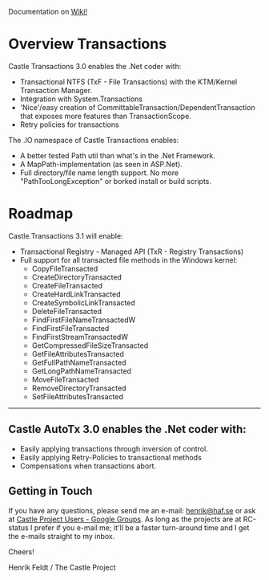 Documentation on [Wiki!](https://github.com/haf/Castle.Services.Transaction/wiki)

# Overview Transactions

Castle Transactions 3.0 enables the .Net coder with:

 * Transactional NTFS (TxF - File Transactions) with the KTM/Kernel Transaction Manager.
 * Integration with System.Transactions
 * 'Nice'/easy creation of CommittableTransaction/DependentTransaction that exposes more features than TransactionScope.
 * Retry policies for transactions

The .IO namespace of Castle Transactions enables:

 * A better tested Path util than what's in the .Net Framework.
 * A MapPath-implementation (as seen in ASP.Net).
 * Full directory/file name length support. No more "PathTooLongException" or borked install or build scripts.

# Roadmap

Castle.Transactions 3.1 will enable:

 * Transactional Registry - Managed API (TxR - Registry Transactions)
 * Full support for all transacted file methods in the Windows kernel:
   * CopyFileTransacted
   * CreateDirectoryTransacted
   * CreateFileTransacted
   * CreateHardLinkTransacted
   * CreateSymbolicLinkTransacted
   * DeleteFileTransacted
   * FindFirstFileNameTransactedW
   * FindFirstFileTransacted
   * FindFirstStreamTransactedW
   * GetCompressedFileSizeTransacted
   * GetFileAttributesTransacted
   * GetFullPathNameTransacted
   * GetLongPathNameTransacted
   * MoveFileTransacted
   * RemoveDirectoryTransacted
   * SetFileAttributesTransacted

***
 
## Castle AutoTx 3.0 enables the .Net coder with:

 * Easily applying transactions through inversion of control.
 * Easily applying Retry-Policies to transactional methods
 * Compensations when transactions abort.

## Getting in Touch

If you have any questions, please send me an e-mail: [henrik@haf.se](mailto:henrik@haf.se) or ask at [Castle Project Users - Google Groups](http://groups.google.com/group/castle-project-users). As long as the projects are at RC-status I prefer if you e-mail me; it'll be a faster turn-around time and I get the e-mails straight to my inbox.

Cheers!

Henrik Feldt / The Castle Project